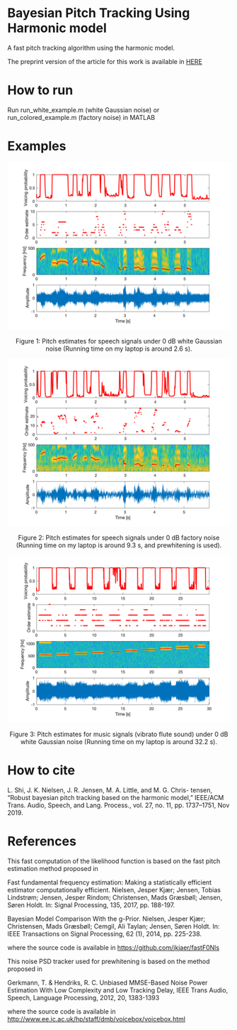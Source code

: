 # Bayesian Pitch Tracking Using Harmonic model

A fast pitch tracking algorithm using the harmonic model.

The preprint version of the article for this work is available in
[HERE](https://tinyurl.com/y6cl297g)

# How to run
Run run_white_example.m (white Gaussian noise) or run_colored_example.m (factory noise) in MATLAB

# Examples
<p align="center">
<img src=figures/2222.png>
</p>
<center> Figure 1: Pitch estimates for speech signals under 0 dB white Gaussian noise (Running time on my laptop is around 2.6 s).</center>


<p align="center">
<img src=figures/1111.png>
</p>

<center>Figure 2: Pitch estimates for speech signals under 0 dB factory noise (Running time on my laptop is around 9.3 s, and prewhitening is used).</center>

<p align="center">
<img src=figures/3333.png>
</p>

<center>Figure 3: Pitch estimates for music signals (vibrato flute sound) under 0 dB white Gaussian noise (Running time on my laptop is around 32.2 s).</center>



# How to cite
L. Shi, J. K. Nielsen, J. R. Jensen, M. A. Little, and M. G. Chris- tensen, “Robust bayesian pitch tracking based on the harmonic model,” IEEE/ACM Trans. Audio, Speech, and Lang. Process., vol. 27, no. 11, pp. 1737–1751, Nov 2019.

# References
This fast computation of the likelihood function is based on the fast pitch estimation method proposed in

Fast fundamental frequency estimation: Making a statistically efficient estimator computationally efficient. Nielsen, Jesper Kjær; Jensen, Tobias Lindstrøm; Jensen, Jesper Rindom; Christensen, Mads Græsbøll; Jensen, Søren Holdt. In: Signal Processing, 135, 2017, pp. 188-197.

Bayesian Model Comparison With the g-Prior. Nielsen, Jesper Kjær; Christensen, Mads Græsbøll; Cemgil, Ali Taylan; Jensen, Søren Holdt. In: IEEE Transactions on Signal Processing, 62 (1), 2014, pp. 225-238.

where the source code is available in
https://github.com/jkjaer/fastF0Nls


This noise PSD tracker used for prewhitening is based on the method proposed in

Gerkmann, T. & Hendriks, R. C. Unbiased MMSE-Based Noise Power Estimation With Low Complexity and Low Tracking Delay, IEEE Trans Audio, Speech, Language Processing, 2012, 20, 1383-1393

where the source code is available in
http://www.ee.ic.ac.uk/hp/staff/dmb/voicebox/voicebox.html
